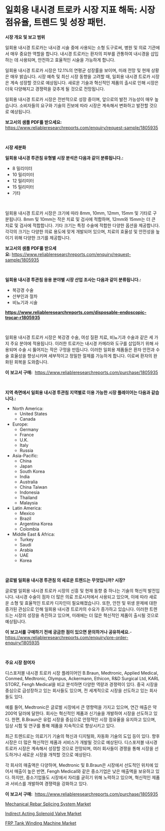 <p><h1>일회용 내시경 트로카 시장 지표 해독: 시장 점유율, 트렌드 및 성장 패턴.</h1></p><p><strong>시장 개요 및 보고 범위</strong></p>
<p><p>일회용 내시경 트로카는 내시경 시술 중에 사용되는 소형 도구로써, 병원 및 의료 기관에서 매우 중요한 역할을 합니다. 내시경 트로카는 환자의 피부를 관통하여 내시경을 삽입하는 데 사용되며, 안전하고 효율적인 시술을 가능하게 합니다. </p><p>일회용 내시경 트로카 시장은 12.1%의 연평균 성장률을 보이며, 미래 전망 및 현재 상황은 매우 밝습니다. 시장 예측 및 최신 시장 동향을 고려할 때, 일회용 내시경 트로카 시장은 계속 성장할 것으로 예상됩니다. 새로운 기술과 혁신적인 제품의 출시로 인해 시장은 더욱 다양해지고 경쟁력을 갖추게 될 것으로 전망됩니다.</p><p>일회용 내시경 트로카 시장은 전반적으로 성장 중이며, 앞으로의 발전 가능성이 매우 높습니다. 소비자들의 요구와 기술의 진보에 따라 시장은 계속해서 변화하고 발전할 것으로 예상됩니다.</p></p>
<p><strong>보고서의 샘플 PDF를 받으세요:</strong> <a href="https://www.reliableresearchreports.com/enquiry/request-sample/1805935">https://www.reliableresearchreports.com/enquiry/request-sample/1805935</a></p>
<p>&nbsp;</p>
<p><strong>시장 세분화</strong></p>
<p><strong>일회용 내시경 투관침 유형별 시장 분석은 다음과 같이 분류됩니다.:</strong></p>
<p><ul><li>8 밀리미터</li><li>10 밀리미터</li><li>12 밀리미터</li><li>15 밀리미터</li><li>기타</li></ul></p>
<p>&nbsp;</p>
<p><p>일회용 내시경 트로카 시장은 크기에 따라 8mm, 10mm, 12mm, 15mm 및 기타로 구분됩니다. 8mm 및 10mm는 작은 치료 및 검사에 적합하며, 12mm와 15mm는 더 큰 치료 및 검사에 적합합니다. 기타 크기는 특정 수술에 적합한 다양한 옵션을 제공합니다. 각각의 크기는 다양한 의료 용도에 맞게 개발되어 있으며, 치료의 효율성 및 안전성을 높이기 위해 다양한 크기를 제공합니다.</p></p>
<p><strong>보고서의 샘플 PDF를 받으세요:</strong>&nbsp;<a href="https://www.reliableresearchreports.com/enquiry/request-sample/1805935">https://www.reliableresearchreports.com/enquiry/request-sample/1805935</a></p>
<p>&nbsp;</p>
<p><strong> 일회용 내시경 투관침 응용 분야별 시장 산업 조사는 다음과 같이 분류됩니다.:</strong></p>
<p><ul><li>복강경 수술</li><li>산부인과 절차</li><li>비뇨기과 시술</li></ul></p>
<p><strong><a href="https://www.reliableresearchreports.com/disposable-endoscopic-trocar-r1805935">https://www.reliableresearchreports.com/disposable-endoscopic-trocar-r1805935</a></strong></p>
<p>&nbsp;</p>
<p><p>일회용 내시경 트로카 시장은 복강경 수술, 여성 질환 치료, 비뇨기과 수술과 같은 세 가지 주요 분야에 적용됩니다. 이러한 트로카는 내시경 카메라와 도구를 삽입하기 위해 사용되며 수술 시 뚫어지는 작은 구멍을 만듭니다. 이러한 일회용 제품들은 환자 안전과 수술 효율성을 향상시키며 세부적이고 정밀한 절제를 가능하게 합니다. 이로써 환자의 완화된 회복을 도와줍니다.</p></p>
<p><strong>이 보고서 구매:</strong>&nbsp; <a href="https://www.reliableresearchreports.com/purchase/1805935">https://www.reliableresearchreports.com/purchase/1805935</a></p>
<p>&nbsp;</p>
<p><strong>지역 측면에서 일회용 내시경 투관침 지역별로 이용 가능한 시장 플레이어는 다음과 같습니다.:</strong></p>
<p><ul>
    <li>
        North America:
        <ul>
            <li>United States</li>
            <li>Canada</li>
        </ul>
    </li>
    <li>
        Europe:
        <ul>
            <li>Germany</li>
            <li>France</li>
            <li>U.K.</li>
            <li>Italy</li>
            <li>Russia</li>
        </ul>
    </li>
    <li>
        Asia-Pacific:
        <ul>
            <li>China</li>
            <li>Japan</li>
            <li>South Korea</li>
            <li>India</li>
            <li>Australia</li>
            <li>China Taiwan</li>
            <li>Indonesia</li>
            <li>Thailand</li>
            <li>Malaysia</li>
        </ul>
    </li>
    <li>
        Latin America:
        <ul>
            <li>Mexico</li>
            <li>Brazil</li>
            <li>Argentina Korea</li>
            <li>Colombia</li>
        </ul>
    </li>
    <li>
        Middle East & Africa:
        <ul>
            <li>Turkey</li>
            <li>Saudi</li>
            <li>Arabia</li>
            <li>UAE</li>
            <li>Korea</li>
        </ul>
    </li>
    </ul></p>
<p>&nbsp;</p>
<p><strong>글로벌 일회용 내시경 투관침 의 새로운 트렌드는 무엇입니까? 시장?</strong></p>
<p><p>글로벌 일회용 내시경 트로카 시장의 신흥 및 현재 동향 중 하나는 기술의 혁신적 발전입니다. 내시경 수술이 점차 더 많은 의료 프로시저에서 사용되고 있으며, 이에 따라 새로운 소형 및 효율적인 트로카 디자인이 필요해졌습니다. 또한, 안전 및 위생 문제에 대한 증가된 관심으로 인해 일회용 내시경 트로카의 수요가 증가하고 있습니다. 이러한 트렌드는 시장의 성장을 촉진하고 있으며, 미래에는 더 많은 혁신적인 제품이 출시될 것으로 예상됩니다.</p></p>
<p><strong>이 보고서를 구매하기 전에 궁금한 점이 있으면 문의하거나 공유하세요.</strong>- <a href="https://www.reliableresearchreports.com/enquiry/pre-order-enquiry/1805935">https://www.reliableresearchreports.com/enquiry/pre-order-enquiry/1805935</a></p>
<p>&nbsp;</p>
<p><strong>주요 시장 참여자</strong></p>
<p><p>디스포저블 내시경 트로카 시장 플레이어인 B.Braun, Medtronic, Applied Medical, Conmed, Medtronic, Olympus, Ackermann, Ethicon, R&D Surgical Ltd, KARL STORZ, Fengh Medical을 비교 분석하면 다양한 역량과 경쟁력이 있다. 중국 시장을 중심으로 급성장하고 있는 회사들도 있으며, 전 세계적으로 시장을 선도하고 있는 회사들도 있다. </p><p>예를 들어, Medtronic은 글로벌 시장에서 큰 영향력을 가지고 있으며, 연간 매출은 약 200억 달러에 달한다. 회사는 혁신적인 제품과 신기술을 개발하여 시장을 선도하고 있다. 한편, B.Braun은 유럽 시장을 중심으로 안정적인 시장 점유율을 유지하고 있으며, 임상 시험 및 연구를 통해 제품을 지속적으로 향상시키고 있다. </p><p>최근 트렌드로는 의료기기 기술의 혁신과 디지털화, 자동화 기술의 도입 등이 있다. 향후 시장은 더 많은 혁신적인 제품과 서비스가 개발될 것으로 예상된다. 디스포저블 내시경 트로카 시장은 계속해서 성장할 것으로 전망되며, 여러 회사들이 경쟁을 통해 시장을 선도하거나 새로운 시장을 개척할 것으로 예상된다. </p><p>각 회사의 매출액은 다양하며, Medtronic 및 B.Braun은 시장에서 선도적인 위치에 있어서 매출이 높은 반면, Fengh Medical와 같은 중소기업은 낮은 매출액을 보유하고 있다. 하지만, 중소기업들도 시장에서 자리를 굳히기 위해 노력하고 있으며, 혁신적인 제품과 서비스를 개발하여 경쟁력을 강화하고 있다.</p></p>
<p><strong>이 보고서 구매:</strong>&nbsp;&nbsp;<a href="https://www.reliableresearchreports.com/purchase/1805935">https://www.reliableresearchreports.com/purchase/1805935</a></p>
<p><p><a href="https://view.publitas.com/reportprime-1/mechanical-rebar-splicing-system-market-focuses-on-market-share-size-and-projected-forecast-till-2031/">Mechanical Rebar Splicing System Market</a></p><p><a href="https://view.publitas.com/reportprime-1/indirect-acting-solenoid-valve-market-furnishes-information-on-market-share-market-trends-and-market-growth/">Indirect Acting Solenoid Valve Market</a></p><p><a href="https://view.publitas.com/reportprime-1/frp-tank-winding-machine-market-trends-and-market-analysis-forecasted-for-period-2024-2031/">FRP Tank Winding Machine Market</a></p></p>
